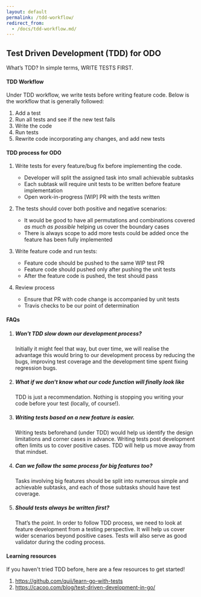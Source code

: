 ```yaml
---
layout: default
permalink: /tdd-workflow/
redirect_from: 
  - /docs/tdd-workflow.md/
---
```


## Test Driven Development (TDD) for ODO

What’s TDD? In simple terms, WRITE TESTS FIRST.

#### TDD Workflow

Under TDD workflow, we write tests before writing feature code. Below is the workflow that is generally followed:

1. Add a test
2. Run all tests and see if the new test fails
3. Write the code
4. Run tests
5. Rewrite code incorporating any changes, and add new tests

#### TDD process for ODO

1. Write tests for every feature/bug fix before implementing the code.
	* Developer will split the assigned task into small achievable subtasks
	* Each subtask will require unit tests to be written before feature implementation
	* Open work-in-progress [WIP] PR with the tests written

2. The tests should cover both positive and negative scenarios:
	* It would be good to have all permutations and combinations covered *as much as possible* helping us cover the boundary cases
	* There is always scope to add  more tests could be added once the feature has been fully implemented

3. Write feature code and run tests:
	* Feature code should be pushed to the same WIP test PR
	* Feature code should pushed only after pushing the unit tests
	* After the feature code is pushed, the test should pass

4. Review process
	* Ensure that PR with code change is accompanied by unit tests
	* Travis checks to be our point of determination

#### FAQs
1. ##### Won't TDD slow down our development process?

   Initially it might feel that way, but over time, we will realise the advantage this would bring to our development process by reducing the bugs, improving test coverage and the development time spent fixing regression bugs.

2. ##### What if we don't know what our code function will finally look like

   TDD is just a recommendation. Nothing is stopping you writing your code before your test (locally, of course!).

3. ##### Writing tests based on a new feature is easier.

    Writing tests beforehand (under TDD) would help us identify the design limitations and corner cases in advance. Writing tests post development often limits us to cover positive cases. TDD will help us move away from that mindset.

4. ##### Can we follow the same process for big features too?

    Tasks involving big features should be split into numerous simple and achievable subtasks, and each of those subtasks should have test coverage.

5. ##### Should tests always be written first?

    That’s the point. In order to follow TDD process, we need to look at feature development from a testing perspective. It will help us cover wider scenarios beyond positive cases. Tests will also serve as good validator during the coding process.

#### Learning resources

If you haven't tried TDD before, here are a few resources to get started!

1. https://github.com/quii/learn-go-with-tests
2. https://cacoo.com/blog/test-driven-development-in-go/
